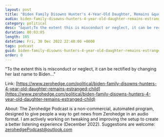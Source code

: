 ```yaml
---
layout: post
title: "Biden Family Disowns Hunter's 4-Year-Old Daughter, Remains &quot;Estranged From The Child&quot;"
audio: biden-family-disowns-hunters-4-year-old-daughter-remains-estranged-child-0
category: political
desc: "&quot;To the extent this is misconduct or neglect, it can be rectified by changing her last name to Biden...&quot;"
duration: 00:03:05
length: 185
datetime: Fri, 30 Dec 2022 22:40:00 +0000
tags: podcast
guid: biden-family-disowns-hunters-4-year-old-daughter-remains-estranged-child-0
order: 0
---
```

&quot;To the extent this is misconduct or neglect, it can be rectified by changing her last name to Biden...&quot;

Link: [https://www.zerohedge.com/political/biden-family-disowns-hunters-4-year-old-daughter-remains-estranged-child](https://www.zerohedge.com/political/biden-family-disowns-hunters-4-year-old-daughter-remains-estranged-child)

About: The Zerohedge Podcast is a non-commercial, automated program, designed to give people a way to get news from Zerohedge in an audio format.  I am actively working on tweaking and improving the setup to create a better listening experience (December 2022).  Suggestions are welcome: [zerohedgePodcast@outlook.com](mailto:zerohedgePodcast@outlook.com)